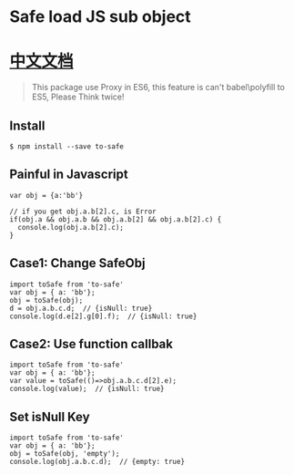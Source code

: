 # Safe load JS sub object

# [中文文档](README-CN.md)

> This package use Proxy in ES6, this feature is can't babel\polyfill to ES5, Please  Think twice!

## Install

```
$ npm install --save to-safe
```

## Painful in Javascript
```
var obj = {a:'bb'}

// if you get obj.a.b[2].c, is Error
if(obj.a && obj.a.b && obj.a.b[2] && obj.a.b[2].c) {
  console.log(obj.a.b[2].c);
}

```

## Case1: Change SafeObj

```
import toSafe from 'to-safe'
var obj = { a: 'bb'};
obj = toSafe(obj);
d = obj.a.b.c.d;  // {isNull: true}
console.log(d.e[2].g[0].f);  // {isNull: true}

```

## Case2: Use function callbak

```
import toSafe from 'to-safe'
var obj = { a: 'bb'};
var value = toSafe(()=>obj.a.b.c.d[2].e);
console.log(value);  // {isNull: true}
```

## Set isNull Key

```
import toSafe from 'to-safe'
var obj = { a: 'bb'};
obj = toSafe(obj, 'empty');
console.log(obj.a.b.c.d);  // {empty: true}
```
